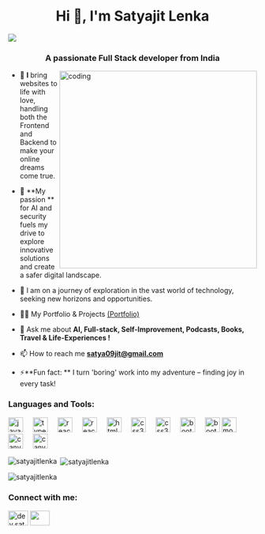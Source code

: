    
<h1 align="center">Hi 👋, I'm Satyajit Lenka</h1>
<img align="center" src="https://visitor-badge.laobi.icu/badge?page_id=SATYAJITLENKA.SATYAJITLENKA" />
<h3 align="center">A passionate Full Stack developer from India</h3>
<img align="right" alt="coding" width="400" src="https://ampron.eu/wp-content/uploads/2019/01/code-developer.gif">

- 🔭 **I** bring websites to life with love, handling both the Frontend and Backend to make your online dreams come true.

- 🌱 **My passion ** for AI and security fuels my drive to explore innovative solutions and create a safer digital landscape.

- 👯 I am on a journey of exploration in the vast world of technology, seeking new horizons and opportunities.

- 👨‍💻 My Portfolio & Projects [(Portfolio)](https://satyajitlenka.github.io/Portfolio/)

- 💬 Ask me about **AI, Full-stack, Self-Improvement, Podcasts, Books, Travel & Life-Experiences !**

- 📫 How to reach me **satya09jit@gmail.com**

- ⚡**Fun fact: ** I turn 'boring' work into my adventure – finding joy in every task!


<h3 align="left">Languages and Tools:</h3>
<div align="left">
    <img src="https://cdn.jsdelivr.net/gh/devicons/devicon/icons/javascript/javascript-original.svg" height="30" alt="javascript logo"  />
    <img width="12" />
    <img src="https://cdn.jsdelivr.net/gh/devicons/devicon/icons/typescript/typescript-original.svg" height="30" alt="typescript logo"  />
    <img width="12" />
    <img src="https://cdn.jsdelivr.net/gh/devicons/devicon/icons/react/react-original.svg" height="30" alt="react logo"  />
    <img width="12"/>
    <img src="https://www.bing.com/th?id=OIP.xXhbnB60x1WQzlBG9Hi5EQHaFQ&w=162&h=110&c=8&rs=1&qlt=90&o=6&dpr=1.3&pid=3.1&rm=2" height="30" alt="react logo"  />
    <img width="12" />
    <img src="https://cdn.jsdelivr.net/gh/devicons/devicon/icons/html5/html5-original.svg" height="30" alt="html5 logo"  />
    <img width="12" />
    <img src="https://cdn.jsdelivr.net/gh/devicons/devicon/icons/css3/css3-original.svg" height="30" alt="css3 logo"  />
    <img width="12" />
    <img src="https://th.bing.com/th?id=OIP.4MLiXSkY-1i2fgt0gR6aowAAAA&w=212&h=127&c=8&rs=1&qlt=90&o=6&dpr=1.3&pid=3.1&rm=2" height="30" alt="css3 logo"  />
    <img width="12" />
    <img src="https://cdn.jsdelivr.net/gh/devicons/devicon/icons/bootstrap/bootstrap-original.svg" height="30" alt="bootstrap logo"  />
    <img width="12" />
    <img src="https://th.bing.com/th?id=OIP.rpiHSO8j5Ng9dzobkcvAkQHaHa&w=250&h=250&c=8&rs=1&qlt=90&o=6&dpr=1.3&pid=3.1&rm=2" height="30" alt="bootstrap logo"  />
    <img src="https://cdn.jsdelivr.net/gh/devicons/devicon/icons/mongodb/mongodb-original.svg" height="30" alt="mongodb logo"  />
    <img width="12" />
    <img src="https://cdn.jsdelivr.net/gh/devicons/devicon/icons/canva/canva-original.svg" height="30" alt="canva logo"  />
    <img width="12" />
    <img src="https://th.bing.com/th?id=OIP.7ld8ocZoXSlR_SYlDdm4YQHaLH&w=204&h=306&c=8&rs=1&qlt=90&o=6&dpr=1.3&pid=3.1&rm=2" height="30" alt="canva logo"  />
    <img width="12" />
</div>
  
  

<p><img align="left" src="https://github-readme-stats.vercel.app/api/top-langs?username=satyajitlenka&show_icons=true&locale=en&layout=compact" alt="satyajitlenka" /></p>

<p>&nbsp;<img align="center" src="https://github-readme-stats.vercel.app/api?username=satyajitlenka&show_icons=true&locale=en" alt="satyajitlenka" /></p>

<p><img align="center" src="https://github-readme-streak-stats.herokuapp.com/?user=satyajitlenka&" alt="satyajitlenka" /></p>
</html>

<h3 align="left">Connect with me:</h3>
<p align="left">
<a href="https://github.com/SATYAJITLENKA" target="blank"><img align="center" src="https://logowik.com/content/uploads/images/github9775.jpg" alt="dev.satyajitlenka" height="30" width="40" /></a>
<a href="https://linkedin.com/in/https://www.linkedin.com/in/satyajit-lenka/" target="blank"><img align="center" src="https://th.bing.com/th/id/OIP.HD3es_M992QIXAEoyKfAxwHaHa?w=187&h=187&c=7&r=0&o=5&dpr=1.3&pid=1.7" height="30" width="40" /></a>

</p>
